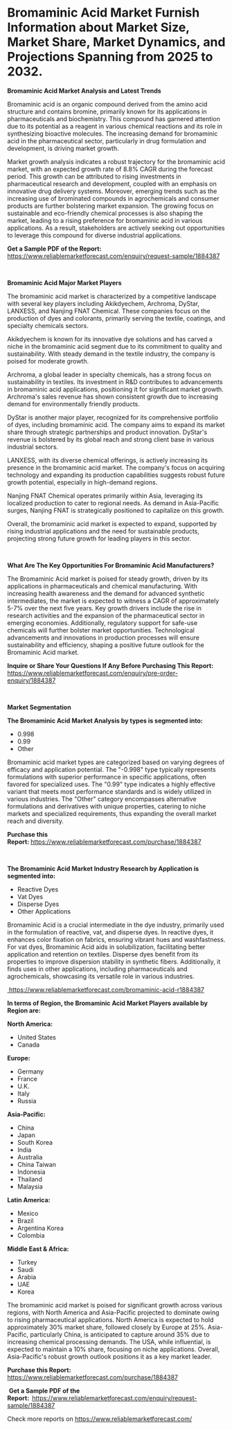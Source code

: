 <p><h1>Bromaminic Acid Market Furnish Information about Market Size, Market Share, Market Dynamics, and Projections Spanning from 2025 to 2032.</h1></p><p><strong>Bromaminic Acid Market Analysis and Latest Trends</strong></p>
<p><p>Bromaminic acid is an organic compound derived from the amino acid structure and contains bromine, primarily known for its applications in pharmaceuticals and biochemistry. This compound has garnered attention due to its potential as a reagent in various chemical reactions and its role in synthesizing bioactive molecules. The increasing demand for bromaminic acid in the pharmaceutical sector, particularly in drug formulation and development, is driving market growth.</p><p>Market growth analysis indicates a robust trajectory for the bromaminic acid market, with an expected growth rate of 8.8% CAGR during the forecast period. This growth can be attributed to rising investments in pharmaceutical research and development, coupled with an emphasis on innovative drug delivery systems. Moreover, emerging trends such as the increasing use of brominated compounds in agrochemicals and consumer products are further bolstering market expansion. The growing focus on sustainable and eco-friendly chemical processes is also shaping the market, leading to a rising preference for bromaminic acid in various applications. As a result, stakeholders are actively seeking out opportunities to leverage this compound for diverse industrial applications.</p></p>
<p><strong>Get a Sample PDF of the Report:&nbsp;</strong> <a href="https://www.reliablemarketforecast.com/enquiry/request-sample/1884387?utm_campaign=1130&utm_medium=2&utm_source=Github&utm_content=ia&utm_term=30012025&utm_id=bromaminic-acid">https://www.reliablemarketforecast.com/enquiry/request-sample/1884387</a></p>
<p>&nbsp;</p>
<p><strong>Bromaminic Acid Major Market Players</strong></p>
<p><p>The bromaminic acid market is characterized by a competitive landscape with several key players including Akikdyechem, Archroma, DyStar, LANXESS, and Nanjing FNAT Chemical. These companies focus on the production of dyes and colorants, primarily serving the textile, coatings, and specialty chemicals sectors.</p><p>Akikdyechem is known for its innovative dye solutions and has carved a niche in the bromaminic acid segment due to its commitment to quality and sustainability. With steady demand in the textile industry, the company is poised for moderate growth.</p><p>Archroma, a global leader in specialty chemicals, has a strong focus on sustainability in textiles. Its investment in R&D contributes to advancements in bromaminic acid applications, positioning it for significant market growth. Archroma's sales revenue has shown consistent growth due to increasing demand for environmentally friendly products.</p><p>DyStar is another major player, recognized for its comprehensive portfolio of dyes, including bromaminic acid. The company aims to expand its market share through strategic partnerships and product innovation. DyStar's revenue is bolstered by its global reach and strong client base in various industrial sectors.</p><p>LANXESS, with its diverse chemical offerings, is actively increasing its presence in the bromaminic acid market. The company's focus on acquiring technology and expanding its production capabilities suggests robust future growth potential, especially in high-demand regions.</p><p>Nanjing FNAT Chemical operates primarily within Asia, leveraging its localized production to cater to regional needs. As demand in Asia-Pacific surges, Nanjing FNAT is strategically positioned to capitalize on this growth.</p><p>Overall, the bromaminic acid market is expected to expand, supported by rising industrial applications and the need for sustainable products, projecting strong future growth for leading players in this sector.</p></p>
<p>&nbsp;</p>
<p><strong>What Are The Key Opportunities For Bromaminic Acid Manufacturers?</strong></p>
<p><p>The Bromaminic Acid market is poised for steady growth, driven by its applications in pharmaceuticals and chemical manufacturing. With increasing health awareness and the demand for advanced synthetic intermediates, the market is expected to witness a CAGR of approximately 5-7% over the next five years. Key growth drivers include the rise in research activities and the expansion of the pharmaceutical sector in emerging economies. Additionally, regulatory support for safe-use chemicals will further bolster market opportunities. Technological advancements and innovations in production processes will ensure sustainability and efficiency, shaping a positive future outlook for the Bromaminic Acid market.</p></p>
<p><strong>Inquire or Share Your Questions If Any Before Purchasing This Report:</strong> <a href="https://www.reliablemarketforecast.com/enquiry/pre-order-enquiry/1884387?utm_campaign=1130&utm_medium=2&utm_source=Github&utm_content=ia&utm_term=30012025&utm_id=bromaminic-acid">https://www.reliablemarketforecast.com/enquiry/pre-order-enquiry/1884387</a></p>
<p>&nbsp;</p>
<p><strong>Market Segmentation</strong></p>
<p><strong>The Bromaminic Acid Market Analysis by types is segmented into:</strong></p>
<p><ul><li>0.998</li><li>0.99</li><li>Other</li></ul></p>
<p><p>Bromaminic acid market types are categorized based on varying degrees of efficacy and application potential. The "-0.998" type typically represents formulations with superior performance in specific applications, often favored for specialized uses. The "0.99" type indicates a highly effective variant that meets most performance standards and is widely utilized in various industries. The "Other" category encompasses alternative formulations and derivatives with unique properties, catering to niche markets and specialized requirements, thus expanding the overall market reach and diversity.</p></p>
<p><strong>Purchase this Report:&nbsp;</strong><a href="https://www.reliablemarketforecast.com/purchase/1884387?utm_campaign=1130&utm_medium=2&utm_source=Github&utm_content=ia&utm_term=30012025&utm_id=bromaminic-acid">https://www.reliablemarketforecast.com/purchase/1884387</a></p>
<p>&nbsp;</p>
<p><strong>The Bromaminic Acid Market Industry Research by Application is segmented into:</strong></p>
<p><ul><li>Reactive Dyes</li><li>Vat Dyes</li><li>Disperse Dyes</li><li>Other Applications</li></ul></p>
<p><p>Bromaminic Acid is a crucial intermediate in the dye industry, primarily used in the formulation of reactive, vat, and disperse dyes. In reactive dyes, it enhances color fixation on fabrics, ensuring vibrant hues and washfastness. For vat dyes, Bromaminic Acid aids in solubilization, facilitating better application and retention on textiles. Disperse dyes benefit from its properties to improve dispersion stability in synthetic fibers. Additionally, it finds uses in other applications, including pharmaceuticals and agrochemicals, showcasing its versatile role in various industries.</p></p>
<p><a href="https://www.reliablemarketforecast.com/bromaminic-acid-r1884387?utm_campaign=1130&utm_medium=2&utm_source=Github&utm_content=ia&utm_term=30012025&utm_id=bromaminic-acid">&nbsp;https://www.reliablemarketforecast.com/bromaminic-acid-r1884387</a></p>
<p><strong>In terms of Region, the Bromaminic Acid Market Players available by Region are:</strong></p>
<p>
    <p> <strong> North America: </strong>
        <ul>
            <li>United States</li>
            <li>Canada</li>
        </ul>
        </p> 
    <p> <strong> Europe: </strong>
        <ul>
            <li>Germany</li>
            <li>France</li>
            <li>U.K.</li>
            <li>Italy</li>
            <li>Russia</li>
        </ul>
        </p> 
    <p> <strong> Asia-Pacific: </strong>
        <ul>
            <li>China</li>
            <li>Japan</li>
            <li>South Korea</li>
            <li>India</li>
            <li>Australia</li>
            <li>China Taiwan</li>
            <li>Indonesia</li>
            <li>Thailand</li>
            <li>Malaysia</li>
        </ul>
        </p> 
    <p> <strong> Latin America: </strong>
        <ul>
            <li>Mexico</li>
            <li>Brazil</li>
            <li>Argentina Korea</li>
            <li>Colombia</li>
        </ul>
        </p> 
    <p> <strong> Middle East & Africa: </strong>
        <ul>
            <li>Turkey</li>
            <li>Saudi</li>
            <li>Arabia</li>
            <li>UAE</li>
            <li>Korea</li>
        </ul>
    </p>
    </p>
<p><p>The bromaminic acid market is poised for significant growth across various regions, with North America and Asia-Pacific projected to dominate owing to rising pharmaceutical applications. North America is expected to hold approximately 30% market share, followed closely by Europe at 25%. Asia-Pacific, particularly China, is anticipated to capture around 35% due to increasing chemical processing demands. The USA, while influential, is expected to maintain a 10% share, focusing on niche applications. Overall, Asia-Pacific's robust growth outlook positions it as a key market leader.</p></p>
<p><strong>Purchase this Report: </strong><a href="https://www.reliablemarketforecast.com/purchase/1884387?utm_campaign=1130&utm_medium=2&utm_source=Github&utm_content=ia&utm_term=30012025&utm_id=bromaminic-acid">https://www.reliablemarketforecast.com/purchase/1884387</a></p>
<p>&nbsp;<strong>Get a Sample PDF of the Report:&nbsp;&nbsp;</strong><a href="https://www.reliablemarketforecast.com/enquiry/request-sample/1884387?utm_campaign=1130&utm_medium=2&utm_source=Github&utm_content=ia&utm_term=30012025&utm_id=bromaminic-acid">https://www.reliablemarketforecast.com/enquiry/request-sample/1884387</a></p>
<p><strong></strong></p>
<p>Check more reports on <a href="https://www.reliablemarketforecast.com/?utm_campaign=1130&utm_medium=2&utm_source=Github&utm_content=ia&utm_term=30012025&utm_id=bromaminic-acid">https://www.reliablemarketforecast.com/</a></p>